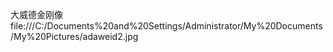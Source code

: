 大威德金刚像
file:///C:/Documents%20and%20Settings/Administrator/My%20Documents/My%20Pictures/adaweid2.jpg
